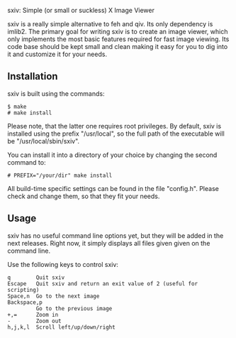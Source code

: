 sxiv: Simple (or small or suckless) X Image Viewer

sxiv is a really simple alternative to feh and qiv. Its only dependency is
imlib2. The primary goal for writing sxiv is to create an image viewer, which
only implements the most basic features required for fast image viewing. Its
code base should be kept small and clean making it easy for you to dig into it
and customize it for your needs.

Installation
------------
sxiv is built using the commands:

    $ make
    # make install

Please note, that the latter one requires root privileges.
By default, sxiv is installed using the prefix "/usr/local", so the full path
of the executable will be "/usr/local/sbin/sxiv".

You can install it into a directory of your choice by changing the second
command to:

    # PREFIX="/your/dir" make install

All build-time specific settings can be found in the file "config.h". Please
check and change them, so that they fit your needs.

Usage
-----
sxiv has no useful command line options yet, but they will be added in the next
releases. Right now, it simply displays all files given given on the
command line.

Use the following keys to control sxiv:

    q        Quit sxiv
    Escape   Quit sxiv and return an exit value of 2 (useful for scripting)
    Space,n  Go to the next image
    Backspace,p
             Go to the previous image
    +,=      Zoom in
    -        Zoom out
    h,j,k,l  Scroll left/up/down/right
